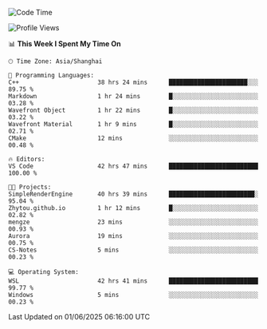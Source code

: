 <!--START_SECTION:waka-->
![Code Time](http://img.shields.io/badge/Code%20Time-2%2C951%20hrs%2019%20mins-blue)

![Profile Views](http://img.shields.io/badge/Profile%20Views-0-blue)

📊 **This Week I Spent My Time On** 

```text
🕑︎ Time Zone: Asia/Shanghai

💬 Programming Languages: 
C++                      38 hrs 24 mins      ██████████████████████░░░   89.75 % 
Markdown                 1 hr 24 mins        █░░░░░░░░░░░░░░░░░░░░░░░░   03.28 % 
Wavefront Object         1 hr 22 mins        █░░░░░░░░░░░░░░░░░░░░░░░░   03.22 % 
Wavefront Material       1 hr 9 mins         █░░░░░░░░░░░░░░░░░░░░░░░░   02.71 % 
CMake                    12 mins             ░░░░░░░░░░░░░░░░░░░░░░░░░   00.48 % 

🔥 Editors: 
VS Code                  42 hrs 47 mins      █████████████████████████   100.00 % 

🐱‍💻 Projects: 
SimpleRenderEngine       40 hrs 39 mins      ████████████████████████░   95.04 % 
Zhytou.github.io         1 hr 12 mins        █░░░░░░░░░░░░░░░░░░░░░░░░   02.82 % 
mengze                   23 mins             ░░░░░░░░░░░░░░░░░░░░░░░░░   00.93 % 
Aurora                   19 mins             ░░░░░░░░░░░░░░░░░░░░░░░░░   00.75 % 
CS-Notes                 5 mins              ░░░░░░░░░░░░░░░░░░░░░░░░░   00.23 % 

💻 Operating System: 
WSL                      42 hrs 41 mins      █████████████████████████   99.77 % 
Windows                  5 mins              ░░░░░░░░░░░░░░░░░░░░░░░░░   00.23 % 
```


 Last Updated on 01/06/2025 06:16:00 UTC
<!--END_SECTION:waka-->
